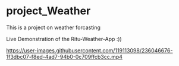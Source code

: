 # project_Weather
 This is a project on weather forcasting 
 

Live Demonstration of the Ritu-Weather-App :))

https://user-images.githubusercontent.com/119113098/236046676-1f3dbc07-f8ed-4ad7-94b0-0c709ffcb3cc.mp4

